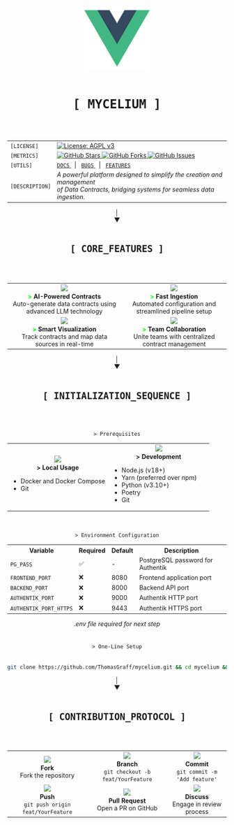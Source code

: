 <div align="center">
  <img src="frontend/mycelium/src/assets/logo.png" alt="Mycelium Logo" width="150"/>
  <br><br>
  
  <div>
    <kbd><h1 align="center">[ MYCELIUM ]</h1></kbd>
    <br><br>
    <table align="center">
      <tr>
        <td align="left"><code>[LICENSE]</code></td>
        <td>
          <a href="https://www.gnu.org/licenses/agpl-3.0">
            <img src="https://img.shields.io/badge/License-AGPL_v3-blue.svg" alt="License: AGPL v3"/>
          </a>
        </td>
      </tr>
      <tr>
        <td align="left"><code>[METRICS]</code></td>
        <td>
          <a href="https://github.com/ThomasGraff/mycelium/stargazers">
            <img src="https://img.shields.io/github/stars/ThomasGraff/mycelium.svg" alt="GitHub Stars"/>
          </a>
          <a href="https://github.com/ThomasGraff/mycelium/network">
            <img src="https://img.shields.io/github/forks/ThomasGraff/mycelium.svg" alt="GitHub Forks"/>
          </a>
          <a href="https://github.com/ThomasGraff/mycelium/issues">
            <img src="https://img.shields.io/github/issues/ThomasGraff/mycelium.svg" alt="GitHub Issues"/>
          </a>
        </td>
      </tr>
      <tr>
        <td align="left"><code>[UTILS]</code></td>
        <td>
          <a href="#documentation">
            <code>DOCS</code>
          </a>
          &nbsp;&nbsp;|&nbsp;&nbsp;
          <a href="https://github.com/ThomasGraff/mycelium/issues/new?template=bug_report.md">
            <code>BUGS</code>
          </a>
          &nbsp;&nbsp;|&nbsp;&nbsp;
          <a href="https://github.com/ThomasGraff/mycelium/issues/new?template=feature_request.md">
            <code>FEATURES</code>
          </a>
        </td>
      </tr>
      <tr>
        <td align="left"><code>[DESCRIPTION]</code></td>
        <td><i>
          A powerful platform designed to simplify the creation and management<br>
          of Data Contracts, bridging systems for seamless data ingestion.</i>
        </td>
      </tr>
    </table>
  </div>
</div>

<div align="center">│</div>
<div align="center">▼</div>
<br>
<div align="center">
  <div>
    <kbd><h2 align="center">[ CORE_FEATURES ]</h2></kbd>
    <br><br>
    <table>
      <tr>
        <td align="center">
          <img src="https://img.icons8.com/color/48/000000/artificial-intelligence.png" width="30"/>
          <br />
          <b><span style="color: #00ff00;">></span> AI-Powered Contracts</b>
          <br />
          Auto-generate data contracts using advanced LLM technology
        </td>
        <td align="center">
          <img src="https://img.icons8.com/color/48/000000/speed.png" width="30"/>
          <br />
          <b><span style="color: #00ff00;">></span> Fast Ingestion</b>
          <br />
          Automated configuration and streamlined pipeline setup
        </td>
      </tr>
      <tr>
        <td align="center">
          <img src="https://img.icons8.com/color/48/000000/dashboard.png" width="30"/>
          <br />
          <b><span style="color: #00ff00;">></span> Smart Visualization</b>
          <br />
          Track contracts and map data sources in real-time
        </td>
        <td align="center">
          <img src="https://img.icons8.com/color/48/000000/collaboration.png" width="30"/>
          <br />
          <b><span style="color: #00ff00;">></span> Team Collaboration</b>
          <br />
          Unite teams with centralized contract management
        </td>
      </tr>
    </table>
  </div>
</div>

<div align="center">│</div>
<div align="center">▼</div>
<br>
<div align="center">
  <div>
    <kbd><h2 align="center">[ INITIALIZATION_SEQUENCE ]</h2></kbd>
    <br><br>


<code>> Prerequisites</code>

<table>
  <tr>
    <td align="center" width="50%">
      <img src="https://img.icons8.com/color/48/000000/docker.png" width="30"/>
      <br />
      <b>> Local Usage</b>
      <br />
      <ul align="left">
        <li>Docker and Docker Compose</li>
        <li>Git</li>
      </ul>
    </td>
    <td align="center" width="50%">
      <img src="https://img.icons8.com/color/48/000000/code.png" width="30"/>
      <br />
      <b>> Development</b>
      <br />
      <ul align="left">
        <li>Node.js (v18+)</li>
        <li>Yarn (preferred over npm)</li>
        <li>Python (v3.10+)</li>
        <li>Poetry</li>
        <li>Git</li>
      </ul>
    </td>
  </tr>
</table>

<br>

<code>> Environment Configuration</code>

<table>
  <tr>
    <th>Variable</th>
    <th>Required</th>
    <th>Default</th>
    <th>Description</th>
  </tr>
  <tr>
    <td><code>PG_PASS</code></td>
    <td>✅</td>
    <td>-</td>
    <td>PostgreSQL password for Authentik</td>
  </tr>
  <tr>
    <td><code>FRONTEND_PORT</code></td>
    <td>❌</td>
    <td>8080</td>
    <td>Frontend application port</td>
  </tr>
  <tr>
    <td><code>BACKEND_PORT</code></td>
    <td>❌</td>
    <td>8000</td>
    <td>Backend API port</td>
  </tr>
  <tr>
    <td><code>AUTHENTIK_PORT</code></td>
    <td>❌</td>
    <td>9000</td>
    <td>Authentik HTTP port</td>
  </tr>
  <tr>
    <td><code>AUTHENTIK_PORT_HTTPS</code></td>
    <td>❌</td>
    <td>9443</td>
    <td>Authentik HTTPS port</td>
  </tr>
</table>

<div align="center">
  <i>.env file required for next step</i>
</div>
<br><br>
<code>> One-Line Setup</code>
<br><br>

```bash
git clone https://github.com/ThomasGraff/mycelium.git && cd mycelium && docker-compose up -d
```


</div>
</div>



<div align="center">│</div>
<div align="center">▼</div>
<br>
<div align="center">
  <div>
    <kbd><h2 align="center">[ CONTRIBUTION_PROTOCOL ]</h2></kbd>
    <br><br>
    <table>
      <tr>
        <td align="center">
          <img src="https://img.icons8.com/color/48/000000/code-fork.png" width="30"/>
          <br />
          <b>Fork</b>
          <br />
          Fork the repository
        </td>
        <td align="center">
          <img src="https://img.icons8.com/color/48/000000/split.png" width="30"/>
          <br />
          <b>Branch</b>
          <br />
          <code>git checkout -b feat/YourFeature</code>
        </td>
        <td align="center">
          <img src="https://img.icons8.com/color/48/000000/commit-git.png" width="30"/>
          <br />
          <b>Commit</b>
          <br />
          <code>git commit -m 'Add feature'</code>
        </td>
      </tr>
      <tr>
        <td align="center">
          <img src="https://img.icons8.com/color/48/000000/upload-to-cloud.png" width="30"/>
          <br />
          <b>Push</b>
          <br />
          <code>git push origin feat/YourFeature</code>
        </td>
        <td align="center">
          <img src="https://img.icons8.com/color/48/000000/pull-request.png" width="30"/>
          <br />
          <b>Pull Request</b>
          <br />
          Open a PR on GitHub
        </td>
        <td align="center">
          <img src="https://img.icons8.com/color/48/000000/communication.png" width="30"/>
          <br />
          <b>Discuss</b>
          <br />
          Engage in review process
        </td>
      </tr>
    </table>
  </div>
</div>
